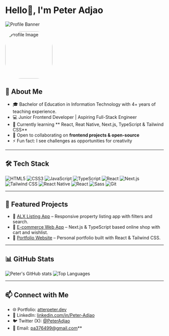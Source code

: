 # Hello👋, I'm Peter Adjao

![Profile Banner](https://via.placeholder.com/1000x200.png?text=Welcome+to+My+GitHub+Profile)

<img src="https://github.com/peter-adjao.png" width="150" style="border-radius: 50px;" alt="Profile Image">


## 🚀 About Me
- 🎓 Bachelor of Education in Information Technology with 4+ years of teaching experience.  
- 💻 Junior Frontend Developer | Aspiring Full-Stack Engineer  
- 🌱 Currently learning ** React, Reat Native, Next.js, TypeScript & Tailwind CSS**  
- 👯 Open to collaborating on **frontend projects & open-source**  
- ⚡ Fun fact: I see challenges as opportunities for creativity  

---

## 🛠️ Tech Stack
![HTML5](https://img.shields.io/badge/HTML5-E34F26?style=for-the-badge&logo=html5&logoColor=white)
![CSS3](https://img.shields.io/badge/CSS3-1572B6?style=for-the-badge&logo=css3&logoColor=white)
![JavaScript](https://img.shields.io/badge/JavaScript-F7DF1E?style=for-the-badge&logo=javascript&logoColor=black)
![TypeScript](https://img.shields.io/badge/TypeScript-007ACC?style=for-the-badge&logo=typescript&logoColor=white)
![React](https://img.shields.io/badge/React-20232A?style=for-the-badge&logo=react&logoColor=61DAFB)
![Next.js](https://img.shields.io/badge/Next.js-000000?style=for-the-badge&logo=nextdotjs&logoColor=white)
![Tailwind CSS](https://img.shields.io/badge/Tailwind_CSS-38B2AC?style=for-the-badge&logo=tailwindcss&logoColor=white)
![React Native](https://img.shields.io/badge/React_Native-20232A?style=for-the-badge&logo=react&logoColor=61DAFB)
![React](https://img.shields.io/badge/React-20232A?style=for-the-badge&logo=react&logoColor=61DAFB)
![Sass](https://img.shields.io/badge/Sass-CC6699?style=for-the-badge&logo=sass&logoColor=white)
![Git](https://img.shields.io/badge/Git-F05032?style=for-the-badge&logo=git&logoColor=white)

---

## 📂 Featured Projects
- 🔗 [ALX Listing App](https://github.com/yourusername/alx-listing-app-00) – Responsive property listing app with filters and search.  
- 🔗 [E-commerce Web App](https://github.com/yourusername/ecommerce-app) – Next.js & TypeScript based online shop with cart and wishlist.  
- 🔗 [Portfolio Website](https://github.com/yourusername/portfolio) – Personal portfolio built with React & Tailwind CSS.  

---

## 📊 GitHub Stats
![Peter's GitHub stats](https://github-readme-stats.vercel.app/api?username=Peter-Adjao&show_icons=true&theme=radical)
![Top Languages](https://github-readme-stats.vercel.app/api/top-langs/?username=Peter-Adjao&layout=compact&theme=radical)

---

## 📫 Connect with Me
- 🌐 Portfolio: [atterpeter.dev](https://yourportfolio.com)  
- 💼 LinkedIn: [linkedin.com/in/Peter-Adjao](https://linkedin.com/in/Peter-Adjao)  
- 🐦 Twitter (X): [@PeterAdjao](https://twitter.com/PeterAdjao)  
- 📧 Email: pa376499@gmail.com**
